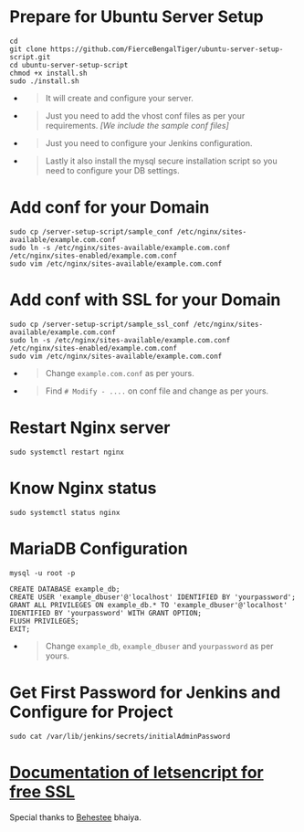 # Prepare for Ubuntu Server Setup
```shell
cd
git clone https://github.com/FierceBengalTiger/ubuntu-server-setup-script.git
cd ubuntu-server-setup-script
chmod +x install.sh
sudo ./install.sh
```
- > It will create and configure your server.
- > Just you need to add the vhost conf files as per your requirements.
 *[We include the sample conf files]*
- > Just you need to configure your Jenkins configuration. 
- > Lastly it also install the mysql secure installation script so you need to configure your DB settings.

# Add conf for your Domain
```shell
sudo cp /server-setup-script/sample_conf /etc/nginx/sites-available/example.com.conf
sudo ln -s /etc/nginx/sites-available/example.com.conf /etc/nginx/sites-enabled/example.com.conf
sudo vim /etc/nginx/sites-available/example.com.conf
```

# Add conf with SSL for your Domain
```shell
sudo cp /server-setup-script/sample_ssl_conf /etc/nginx/sites-available/example.com.conf
sudo ln -s /etc/nginx/sites-available/example.com.conf /etc/nginx/sites-enabled/example.com.conf
sudo vim /etc/nginx/sites-available/example.com.conf
```

- > Change `example.com.conf` as per yours.
- > Find `# Modify - ....` on conf file and change as per yours.

# Restart Nginx server

```shell
sudo systemctl restart nginx
```

# Know Nginx status

```shell
sudo systemctl status nginx 
```
# MariaDB Configuration
```shell
mysql -u root -p
```

```shell
CREATE DATABASE example_db;
CREATE USER 'example_dbuser'@'localhost' IDENTIFIED BY 'yourpassword';
GRANT ALL PRIVILEGES ON example_db.* TO 'example_dbuser'@'localhost' IDENTIFIED BY 'yourpassword' WITH GRANT OPTION;
FLUSH PRIVILEGES;
EXIT;
```

- > Change `example_db`, `example_dbuser` and `yourpassword` as per yours.

# Get First Password for Jenkins and Configure for Project
```shell
sudo cat /var/lib/jenkins/secrets/initialAdminPassword
```

# [Documentation of letsencript for free SSL](https://github.com/FierceBengalTiger/letsencript-free-SSL/)

Special thanks to [Behestee](https://github.com/behestee/) bhaiya.


